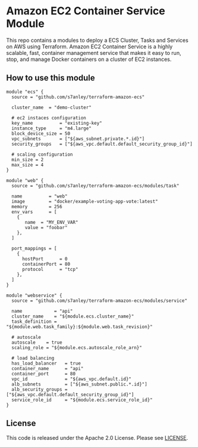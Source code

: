 # Amazon EC2 Container Service Module

This repo contains a modules to deploy a ECS Cluster, Tasks and Services on AWS using Terraform. Amazon EC2 Container Service is a highly scalable, fast, container management service that makes it easy to run, stop, and manage Docker containers on a cluster of EC2 instances.

## How to use this module

```hcl
module "ecs" {
  source = "github.com/s7anley/terraform-amazon-ecs"

  cluster_name  = "demo-cluster"

  # ec2 instaces configuration
  key_name          = "existing-key"
  instance_type     = "m4.large"
  block_device_size = 50
  vpc_subnets       = ["${aws_subnet.private.*.id}"]
  security_groups   = ["${aws_vpc.default.default_security_group_id}"]

  # scaling configuration
  min_size = 2
  max_size = 4
}

module "web" {
  source = "github.com/s7anley/terraform-amazon-ecs/modules/task"

  name          = "web"
  image         = "docker/example-voting-app-vote:latest"
  memory        = 256
  env_vars      = [
    {
       name  = "MY_ENV_VAR"
       value = "foobar"
    },
  ]

  port_mappings = [
    {
      hostPort      = 0
      containerPort = 80
      protocol      = "tcp"
    },
  ]
}

module "webservice" {
  source = "github.com/s7anley/terraform-amazon-ecs/modules/service"

  name            = "api"
  cluster_name    = "${module.ecs.cluster_name}"
  task_definition = "${module.web.task_family}:${module.web.task_revision}"

  # autoscale
  autoscale    = true
  scaling_role = "${module.ecs.autoscale_role_arn}"

  # load balancing
  has_load_balancer   = true
  container_name      = "api"
  container_port      = 80
  vpc_id              = "${aws_vpc.default.id}"
  alb_subnets         = ["${aws_subnet.public.*.id}"]
  alb_security_groups = ["${aws_vpc.default.default_security_group_id}"]
  service_role_id     = "${module.ecs.service_role_id}"
}
```

## License

This code is released under the Apache 2.0 License. Please see [LICENSE](https://github.com/s7anley/terraform-amazon-ecs/tree/master/LICENSE).

